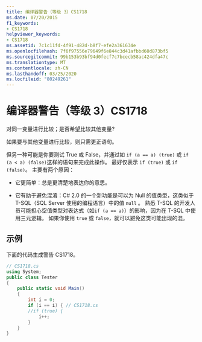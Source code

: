 ```yaml
---
title: 编译器警告（等级 3）CS1718
ms.date: 07/20/2015
f1_keywords:
- CS1718
helpviewer_keywords:
- CS1718
ms.assetid: 7c1c11fd-4f91-482d-b8f7-efe2a361634e
ms.openlocfilehash: 7f6f97556e79649f6e844c3d41afbbd60d873bf5
ms.sourcegitcommit: 99b153b93bf94d0fecf7c7bcecb58ac424dfa47c
ms.translationtype: MT
ms.contentlocale: zh-CN
ms.lasthandoff: 03/25/2020
ms.locfileid: "80249261"
---
```

# <a name="compiler-warning-level-3-cs1718"></a>编译器警告（等级 3）CS1718
对同一变量进行比较；是否希望比较其他变量?  
  
 如果要与其他变量进行比较，则只需更正语句。  
  
 但另一种可能是你要测试 True 或 False，并通过如 `if (a == a) (true)` 或 `if (a < a) (false)`这样的语句来完成此操作。 最好仅表示 `if (true)` 或 `if (false)`。 主要有两个原因：  
  
- 它更简单：总是更清楚地表达你的意思。  
  
- 它有助于避免混淆：C# 2.0 的一个新功能是可以为 Null 的值类型，这类似于 T-SQL（SQL Server 使用的编程语言）中的值 `null` 。 熟悉 T-SQL 的开发人员可能担心空值类型对表达式（如`if (a == a)`）的影响，因为在 T-SQL 中使用三元逻辑。 如果你使用 `true` 或 `false`，就可以避免这类可能出现的混。  
  
## <a name="example"></a>示例  
 下面的代码生成警告 CS1718。  
  
```csharp  
// CS1718.cs  
using System;  
public class Tester
{  
    public static void Main()
    {
        int i = 0;  
        if (i == i) { // CS1718.cs  
        //if (true) {
            i++;  
        }  
    }  
}  
```
